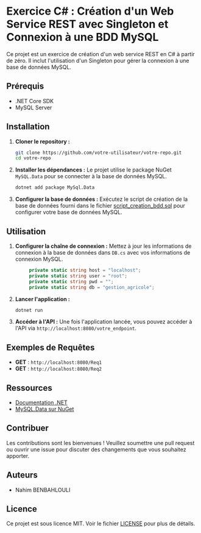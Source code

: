 # Exercice C# : Création d'un Web Service REST avec Singleton et Connexion à une BDD MySQL

Ce projet est un exercice de création d'un web service REST en C# à partir de zéro. Il inclut l'utilisation d'un Singleton pour gérer la connexion à une base de données MySQL.

## Prérequis

- .NET Core SDK
- MySQL Server

## Installation

1. **Cloner le repository :**
   ```sh
   git clone https://github.com/votre-utilisateur/votre-repo.git
   cd votre-repo
   ```

2. **Installer les dépendances :**
   Le projet utilise le package NuGet `MySQL.Data` pour se connecter à la base de données MySQL.
   ```sh
   dotnet add package MySql.Data
   ```

3. **Configurer la base de données :**
   Exécutez le script de création de la base de données fourni dans le fichier [script_creation_bdd.sql](lien-vers-le-fichier) pour configurer votre base de données MySQL.

## Utilisation

1. **Configurer la chaîne de connexion :**
   Mettez à jour les informations de connexion à la base de données dans `DB.cs` avec vos informations de connexion MySQL.
   ```C#
        private static string host = "localhost";
        private static string user = "root";
        private static string pwd = "";
        private static string db = "gestion_agricole";
   ```

2. **Lancer l'application :**
   ```sh
   dotnet run
   ```

3. **Accéder à l'API :**
   Une fois l'application lancée, vous pouvez accéder à l'API via `http://localhost:8080/votre_endpoint`.

## Exemples de Requêtes

- **GET** : `http://localhost:8080/Req1`
- **GET** : `http://localhost:8080/Req2`

## Ressources

- [Documentation .NET](https://docs.microsoft.com/fr-fr/dotnet/)
- [MySQL.Data sur NuGet](https://www.nuget.org/packages/MySql.Data/)

## Contribuer

Les contributions sont les bienvenues ! Veuillez soumettre une pull request ou ouvrir une issue pour discuter des changements que vous souhaitez apporter.

## Auteurs

- Nahim BENBAHLOULI

## Licence

Ce projet est sous licence MIT. Voir le fichier [LICENSE](LICENSE) pour plus de détails.
